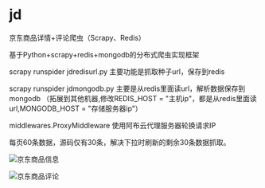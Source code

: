 # jd
京东商品详情+评论爬虫（Scrapy、Redis）

基于Python+scrapy+redis+mongodb的分布式爬虫实现框架

scrapy runspider jdredisurl.py 主要功能是抓取种子url，保存到redis

scrapy runspider jdmongodb.py 主要是从redis里面读url，解析数据保存到mongodb （拓展到其他机器,修改REDIS_HOST = "主机ip"，都是从redis里面读url,MONGODB_HOST = "存储服务器ip"）

middlewares.ProxyMiddleware 使用阿布云代理服务器轮换请求IP

每页60条数据，源码仅有30条，解决下拉时刷新的剩余30条数据抓取。

![京东商品信息](jd/京东商品信息.jpg)

![京东商品评论](jd/京东商品评论.jpg)
